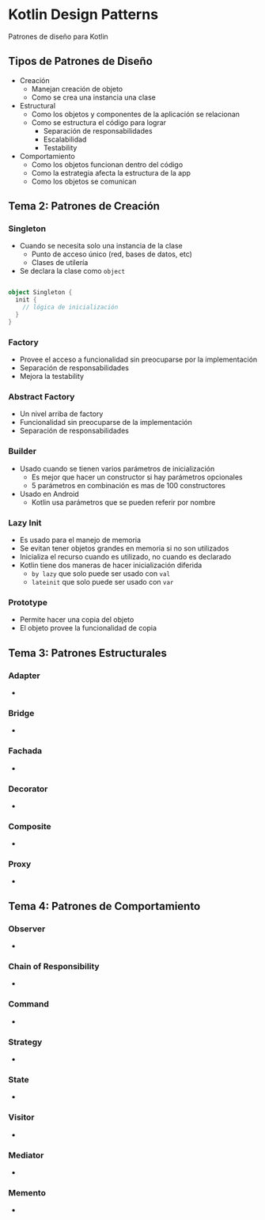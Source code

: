 # Kotlin Design Patterns

Patrones de diseño para Kotlin

## Tipos de Patrones de Diseño

- Creación
  - Manejan creación de objeto
  - Como se crea una instancia una clase
- Estructural
  - Como los objetos y componentes de la aplicación se relacionan
  - Como se estructura el código para lograr
    - Separación de responsabilidades
    - Escalabilidad
    - Testability
- Comportamiento
  - Como los objetos funcionan dentro del código
  - Como la estrategia afecta la estructura de la app
  - Como los objetos se comunican

## Tema 2: Patrones de Creación

### Singleton

- Cuando se necesita solo una instancia de la clase
  - Punto de acceso único (red, bases de datos, etc)
  - Clases de utilería
- Se declara la clase como `object`

```kotlin 

object Singleton {
  init {
    // lógica de inicialización
  }
}
```

### Factory
- Provee el acceso a funcionalidad sin preocuparse por la implementación
- Separación de responsabilidades
- Mejora la testability

### Abstract Factory

- Un nivel arriba de factory
- Funcionalidad sin preocuparse de la implementación
- Separación de responsabilidades


### Builder

- Usado cuando se tienen varios parámetros de inicialización
  - Es mejor que hacer un constructor si hay parámetros opcionales
  - 5 parámetros en combinación es mas de 100 constructores
- Usado en Android
  - Kotlin usa parámetros que se pueden referir por nombre


### Lazy Init

- Es usado para el manejo de memoria
- Se evitan tener objetos grandes en memoria si no son utilizados
- Inicializa el recurso cuando es utilizado, no cuando es declarado
- Kotlin tiene dos maneras de hacer inicialización diferida
  - `by lazy` que solo puede ser usado con `val`
  - `lateinit` que solo puede ser usado con `var`


### Prototype

- Permite hacer una copia del objeto
- El objeto provee la funcionalidad de copia

## Tema 3: Patrones Estructurales

### Adapter
-

### Bridge
-

### Fachada
-

### Decorator
-

### Composite
-

### Proxy
-

## Tema 4: Patrones de Comportamiento

### Observer

-

### Chain of Responsibility

-

### Command

-

### Strategy

-

### State

-

### Visitor

-

### Mediator

-

### Memento

-

